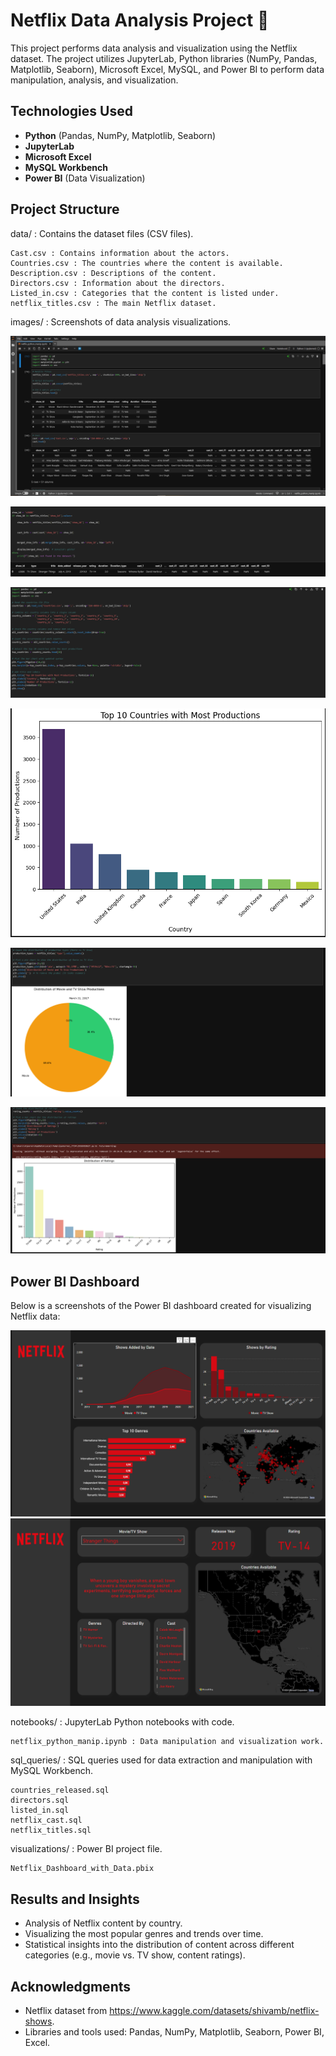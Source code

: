 # Netflix Data Analysis Project 🎥

This project performs data analysis and visualization using the Netflix dataset. 
The project utilizes JupyterLab, Python libraries (NumPy, Pandas, Matplotlib, Seaborn), 
Microsoft Excel, MySQL, and Power BI to perform data manipulation, analysis, and visualization.

## Technologies Used
- **Python** (Pandas, NumPy, Matplotlib, Seaborn)
- **JupyterLab**
- **Microsoft Excel**
- **MySQL Workbench**
- **Power BI** (Data Visualization)

## Project Structure

data/ : Contains the dataset files (CSV files).

    Cast.csv : Contains information about the actors.
    Countries.csv : The countries where the content is available.
    Description.csv : Descriptions of the content.
    Directors.csv : Information about the directors.
    Listed_in.csv : Categories that the content is listed under.
    netflix_titles.csv : The main Netflix dataset.

images/ : Screenshots of data analysis visualizations.

 ![Data Manipulation Step 1](./images/netflix_data_manip_1.PNG)
 
 ![Data Manipulation Step 2](./images/netflix_data_manip_2.PNG)
 
 ![Data Manipulation Step 1](./images/netflix_data_manip_3.PNG)
 
 ![Data Manipulation Step 2](./images/netflix_data_manip_4.PNG)
 
 ![Data Manipulation Step 1](./images/netflix_data_manip_5.PNG)
 
 ![Data Manipulation Step 2](./images/netflix_data_manip_6.PNG)
    
## Power BI Dashboard

Below is a screenshots of the Power BI dashboard created for visualizing Netflix data:

![Power BI Dashboard](./images/netflix_power_BI_overview.PNG)
![Power BI Dashboard](./images/netflix_power_BI_single_title_view.PNG)   

notebooks/ : JupyterLab Python notebooks with code.

    netflix_python_manip.ipynb : Data manipulation and visualization work.

sql_queries/ : SQL queries used for data extraction and manipulation with MySQL Workbench.

    countries_released.sql
    directors.sql
    listed_in.sql
    netflix_cast.sql
    netflix_titles.sql

visualizations/ : Power BI project file.

    Netflix_Dashboard_with_Data.pbix

## Results and Insights

- Analysis of Netflix content by country.
- Visualizing the most popular genres and trends over time.
- Statistical insights into the distribution of content across different categories (e.g., movie vs. TV show, content ratings).

## Acknowledgments

- Netflix dataset from https://www.kaggle.com/datasets/shivamb/netflix-shows.
- Libraries and tools used: Pandas, NumPy, Matplotlib, Seaborn, Power BI, Excel.
